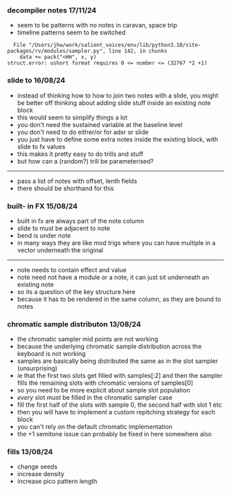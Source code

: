 ### decompiler notes 17/11/24

- seem to be patterns with no notes in caravan, space trip
- timeline patterns seem to be switched

```
  File "/Users/jhw/work/salient_voices/env/lib/python3.10/site-packages/rv/modules/sampler.py", line 142, in chunks
    data += pack("<HH", x, y)
struct.error: ushort format requires 0 <= number <= (32767 *2 +1)
```

### slide to 16/08/24

- instead of thinking how to how to join two notes with a slide, you might be better off thinking about adding slide stuff inside an existing note block
- this would seem to simplify things a lot
- you don't need the sustained variable at the baseline level
- you don't need to do either/or for adsr or slide
- you just have to define some extra notes inside the existing block, with slide to fx values
- this makes it pretty easy to do trills and stuff 
- but how can a (random?) trill be parameterised?

--- 

- pass a list of notes with offset, lenth fields
- there should be shorthand for this

### built- in FX 15/08/24

- built in fx are always part of the note column
- slide to must be adjacent to note
- bend is under note
- in many ways they are like mod trigs where you can have multiple in a vector underneath the original

---

- note needs to contain effect and value
- note need not have a module or a note, it can just sit underneath an existing note
- so its a question of the key structure here
- because it has to be rendered in the same column, as they are bound to notes

### chromatic sample distributon 13/08/24

- the chromatic sampler mid points are not working
- because the underlying chromatic sample distribution across the keyboard is not working
- samples are basically being distributed  the same as in the slot sampler (unsurprising)
- ie that the first two slots get filled with samples[:2] and then the sampler fills the remaining slots with chromatic versions of samples[0]
- so you need to be more explicit about sample slot population
- *every* slot must be filled in the chromatic sampler case
- fill the first half of the slots with sample 0, the second half with slot 1 etc
- then you will have to implement a custom repitching strategy for each block
- you can't rely on the default chromatic implementation
- the +1 semitone issue can probably be fixed in here somewhere also

### fills 13/08/24

- change seeds
- increase density
- increase pico pattern length
